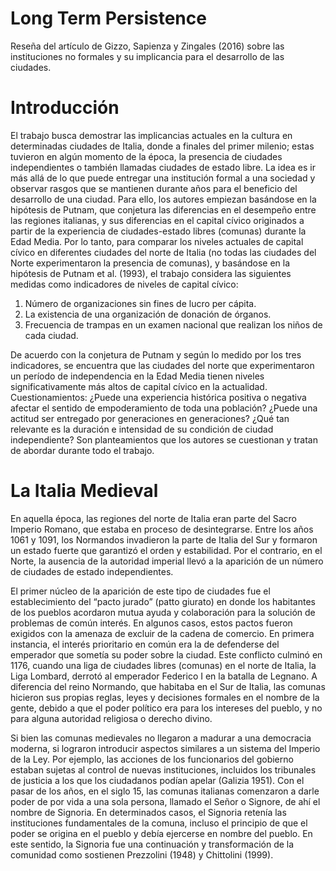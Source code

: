 # Long Term Persistence
Reseña del artículo de Gizzo, Sapienza y Zingales (2016) sobre las instituciones no formales y su implicancia para el desarrollo de las ciudades.
# Introducción
El trabajo busca demostrar las implicancias actuales en la cultura en determinadas ciudades de Italia, donde a finales del primer milenio; estas tuvieron en algún momento de la época, la presencia de ciudades independientes o también llamadas ciudades de estado libre. La idea es ir más allá de lo que puede entregar una institución formal a una sociedad y observar rasgos que se mantienen durante años para el beneficio del desarrollo de una ciudad.
Para ello, los autores empiezan basándose en la hipótesis de Putnam, que conjetura las diferencias en el desempeño entre las regiones italianas, y sus diferencias en el capital cívico originados a partir de la experiencia de ciudades-estado libres (comunas) durante la Edad Media. Por lo tanto, para comparar los niveles actuales de capital cívico en diferentes ciudades del norte de Italia (no todas las ciudades del Norte experimentaron la presencia de comunas), y basándose en la hipótesis de Putnam et al. (1993), el trabajo considera las siguientes medidas como indicadores de niveles de capital cívico:
1. Número de organizaciones sin fines de lucro per cápita.
2. La existencia de una organización de donación de órganos.
3. Frecuencia de trampas en un examen nacional que realizan los niños de cada ciudad.

De acuerdo con la conjetura de Putnam y según lo medido por los tres indicadores, se encuentra
que las ciudades del norte que experimentaron un período de independencia en la Edad Media
tienen niveles significativamente más altos de capital cívico en la actualidad.
Cuestionamientos: ¿Puede una experiencia histórica positiva o negativa afectar el sentido de
empoderamiento de toda una población? ¿Puede una actitud ser entregado por generaciones en
generaciones? ¿Qué tan relevante es la duración e intensidad de su condición de ciudad
independiente? Son planteamientos que los autores se cuestionan y tratan de abordar durante
todo el trabajo.
# La Italia Medieval

En aquella época, las regiones del norte de Italia eran parte del Sacro Imperio Romano, que
estaba en proceso de desintegrarse. Entre los años 1061 y 1091, los Normandos invadieron la
parte de Italia del Sur y formaron un estado fuerte que garantizó el orden y estabilidad. Por el
contrario, en el Norte, la ausencia de la autoridad imperial llevó a la aparición de un número de
ciudades de estado independientes.

El primer núcleo de la aparición de este tipo de ciudades fue el establecimiento del “pacto
jurado” (patto giurato) en donde los habitantes de los pueblos acordaron mutua ayuda y
colaboración para la solución de problemas de común interés. En algunos casos, estos pactos
fueron exigidos con la amenaza de excluir de la cadena de comercio.
En primera instancia, el interés prioritario en común era la de defenderse del emperador que
sometía su poder sobre la ciudad. Este conflicto culminó en 1176, cuando una liga de ciudades
libres (comunas) en el norte de Italia, la Liga Lombard, derrotó al emperador Federico I en la
batalla de Legnano. A diferencia del reino Normando, que habitaba en el Sur de Italia, las
comunas hicieron sus propias reglas, leyes y decisiones formales en el nombre de la gente,
debido a que el poder político era para los intereses del pueblo, y no para alguna autoridad
religiosa o derecho divino.

Si bien las comunas medievales no llegaron a madurar a una democracia moderna, si lograron
introducir aspectos similares a un sistema del Imperio de la Ley. Por ejemplo, las acciones de los
funcionarios del gobierno estaban sujetas al control de nuevas instituciones, incluidos los
tribunales de justicia a los que los ciudadanos podían apelar (Galizia 1951).
Con el pasar de los años, en el siglo 15, las comunas italianas comenzaron a darle poder de por
vida a una sola persona, llamado el Señor o Signore, de ahí el nombre de Signoria. En
determinados casos, el Signoria retenía las instituciones fundamentales de la comuna, incluso el
principio de que el poder se origina en el pueblo y debía ejercerse en nombre del pueblo. En este
sentido, la Signoria fue una continuación y transformación de la comunidad como sostienen
Prezzolini (1948) y Chittolini (1999).

